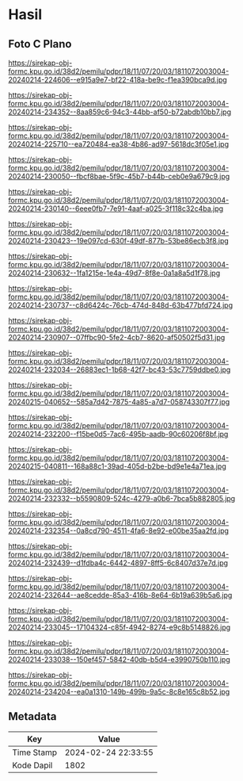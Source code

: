 # Hasil

## Foto C Plano

https://sirekap-obj-formc.kpu.go.id/38d2/pemilu/pdpr/18/11/07/20/03/1811072003004-20240214-224606--e915a9e7-bf22-418a-be9c-f1ea390bca9d.jpg

https://sirekap-obj-formc.kpu.go.id/38d2/pemilu/pdpr/18/11/07/20/03/1811072003004-20240214-234352--8aa859c6-94c3-44bb-af50-b72abdb10bb7.jpg

https://sirekap-obj-formc.kpu.go.id/38d2/pemilu/pdpr/18/11/07/20/03/1811072003004-20240214-225710--ea720484-ea38-4b86-ad97-5618dc3f05e1.jpg

https://sirekap-obj-formc.kpu.go.id/38d2/pemilu/pdpr/18/11/07/20/03/1811072003004-20240214-230050--fbcf8bae-5f9c-45b7-b44b-ceb0e9a679c9.jpg

https://sirekap-obj-formc.kpu.go.id/38d2/pemilu/pdpr/18/11/07/20/03/1811072003004-20240214-230140--6eee0fb7-7e91-4aaf-a025-3f118c32c4ba.jpg

https://sirekap-obj-formc.kpu.go.id/38d2/pemilu/pdpr/18/11/07/20/03/1811072003004-20240214-230423--19e097cd-630f-49df-877b-53be86ecb3f8.jpg

https://sirekap-obj-formc.kpu.go.id/38d2/pemilu/pdpr/18/11/07/20/03/1811072003004-20240214-230632--1fa1215e-1e4a-49d7-8f8e-0a1a8a5d1f78.jpg

https://sirekap-obj-formc.kpu.go.id/38d2/pemilu/pdpr/18/11/07/20/03/1811072003004-20240214-230737--c8d6424c-76cb-474d-848d-63b477bfd724.jpg

https://sirekap-obj-formc.kpu.go.id/38d2/pemilu/pdpr/18/11/07/20/03/1811072003004-20240214-230907--07ffbc90-5fe2-4cb7-8620-af50502f5d31.jpg

https://sirekap-obj-formc.kpu.go.id/38d2/pemilu/pdpr/18/11/07/20/03/1811072003004-20240214-232034--26883ec1-1b68-42f7-bc43-53c7759ddbe0.jpg

https://sirekap-obj-formc.kpu.go.id/38d2/pemilu/pdpr/18/11/07/20/03/1811072003004-20240215-040652--585a7d42-7875-4a85-a7d7-058743307f77.jpg

https://sirekap-obj-formc.kpu.go.id/38d2/pemilu/pdpr/18/11/07/20/03/1811072003004-20240214-232200--f15be0d5-7ac6-495b-aadb-90c60206f8bf.jpg

https://sirekap-obj-formc.kpu.go.id/38d2/pemilu/pdpr/18/11/07/20/03/1811072003004-20240215-040811--168a88c1-39ad-405d-b2be-bd9e1e4a71ea.jpg

https://sirekap-obj-formc.kpu.go.id/38d2/pemilu/pdpr/18/11/07/20/03/1811072003004-20240214-232332--b5590809-524c-4279-a0b6-7bca5b882805.jpg

https://sirekap-obj-formc.kpu.go.id/38d2/pemilu/pdpr/18/11/07/20/03/1811072003004-20240214-232354--0a8cd790-4511-4fa6-8e92-e00be35aa2fd.jpg

https://sirekap-obj-formc.kpu.go.id/38d2/pemilu/pdpr/18/11/07/20/03/1811072003004-20240214-232439--d1fdba4c-6442-4897-8ff5-6c8407d37e7d.jpg

https://sirekap-obj-formc.kpu.go.id/38d2/pemilu/pdpr/18/11/07/20/03/1811072003004-20240214-232644--ae8cedde-85a3-416b-8e64-6b19a639b5a6.jpg

https://sirekap-obj-formc.kpu.go.id/38d2/pemilu/pdpr/18/11/07/20/03/1811072003004-20240214-233045--17104324-c85f-4942-8274-e9c8b5148826.jpg

https://sirekap-obj-formc.kpu.go.id/38d2/pemilu/pdpr/18/11/07/20/03/1811072003004-20240214-233038--150ef457-5842-40db-b5d4-e3990750b110.jpg

https://sirekap-obj-formc.kpu.go.id/38d2/pemilu/pdpr/18/11/07/20/03/1811072003004-20240214-234204--ea0a1310-149b-499b-9a5c-8c8e165c8b52.jpg


## Metadata

| Key        | Value               |
| ---------- | ------------------- |
| Time Stamp | 2024-02-24 22:33:55 |
| Kode Dapil | 1802                |




